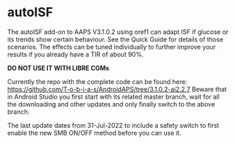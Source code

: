 # autoISF
The autoISF add-on to AAPS V3.1.0.2 using oref1 can adapt ISF if glucose or its trends show certain behaviour. See the Quick Guide for details of those scenarios. The effects can be tuned individually to further improve your results if you already have a TIR of about 90%.

**DO NOT USE IT WITH LIBRE CGMs**

Currently the repo with the complete code can be found here: https://github.com/T-o-b-i-a-s/AndroidAPS/tree/3.1.0.2-ai2.2.7
Beware that in Android Studio you first start with its related master branch, wait for all the downloading and other updates and only finally switch to the above branch.

The last update dates from 31-Jul-2022 to include a safety switch to first enable the new SMB ON/OFF method before you can use it.
